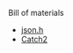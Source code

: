 Bill of materials <br />
 - [json.h](https://github.com/sheredom/json.h)
 - [Catch2](https://github.com/catchorg/Catch2)
